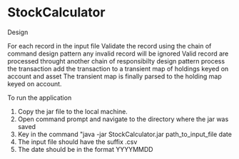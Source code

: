 # StockCalculator

Design

For each record in the input file
	Validate the record using the chain of command design pattern
	    any invalid record will be ignored
	Valid record are processed throught another chain of responsibilty design pattern
	    process the transaction
	    add the transaction to a transient map of holdings keyed on account and asset
The transient map is finally parsed to the holding map keyed on account.     

To run the application

1. Copy the jar file to the local machine.
2. Open command prompt and navigate to the directory where the jar was saved
3. Key in the command "java -jar StockCalculator.jar path_to_input_file date 
4. The input file should have the suffix .csv
5. The date should be in the format YYYYMMDD 